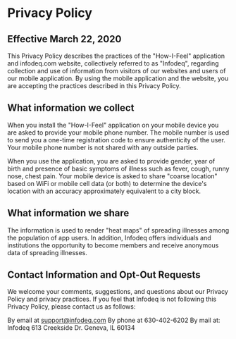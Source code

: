 # Privacy Policy

## Effective March 22, 2020

This Privacy Policy describes the practices of the "How-I-Feel" application and infodeq.com website, collectively referred to as "Infodeq", regarding collection and use of information from visitors of our websites and users of our mobile application. By using the mobile application and the website, you are accepting the practices described in this Privacy Policy.

## What information we collect

When you install the "How-I-Feel" application on your mobile device you are asked to provide your mobile phone number. The mobile number is used to send you a one-time registration code to ensure authenticity of the user. Your mobile phone number is not shared with any outside parties.

When you use the application, you are asked to provide gender, year of birth and presence of basic symptoms of illness such as fever, cough, runny nose, chest pain. Your mobile device is asked to share "coarse location" based on WiFi or mobile cell data (or both) to determine the device's location with an accuracy approximately equivalent to a city block.

## What information we share

The information is used to render "heat maps" of spreading illnesses among the population of app users. In addition, Infodeq offers individuals and institutions the opportunity to become members and receive anonymous data of spreading illnesses.

## Contact Information and Opt-Out Requests

We welcome your comments, suggestions, and questions about our Privacy Policy and privacy practices. If you feel that Infodeq is not following this Privacy Policy, please contact us as follows:

By email at support@infodeq.com
By phone at 630-402-6202
By mail at: Infodeq
613 Creekside Dr.
Geneva, IL 60134

